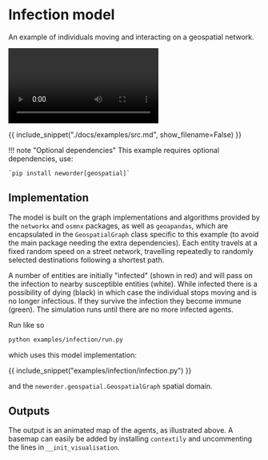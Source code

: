 # Infection model

An example of individuals moving and interacting on a geospatial network.

![type:video](./img/infection.webm)

{{ include_snippet("./docs/examples/src.md", show_filename=False) }}

!!! note "Optional dependencies"
    This example requires optional dependencies, use:

    `pip install neworder[geospatial]`

## Implementation

The model is built on the graph implementations and algorithms provided by the `networkx` and `osmnx` packages, as well as `geoapandas`, which are encapsulated in the `GeospatialGraph` class specific to this example (to avoid the main package needing the extra dependencies). Each entity travels at a fixed random speed on a street network, travelling repeatedly to randomly selected destinations following a shortest path.

A number of entities are initially "infected" (shown in red) and will pass on the infection to nearby susceptible entities (white). While infected there is a possibility of dying (black) in which case the individual stops moving and is no longer infectious. If they survive the infection they become immune (green). The simulation runs until there are no more infected agents.

Run like so

```sh
python examples/infection/run.py
```

which uses this model implementation:

{{ include_snippet("examples/infection/infection.py") }}

and the `neworder.geospatial.GeospatialGraph` spatial domain.

## Outputs

The output is an animated map of the agents, as illustrated above. A basemap can easily be added by installing `contextily` and uncommenting the lines in `__init_visualisation`.
